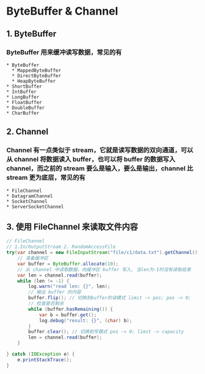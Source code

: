 # ByteBuffer & Channel

## 1. ByteBuffer
### ByteBuffer 用来缓冲读写数据，常见的有
    * ByteBuffer
      * MappedByteBuffer
      * DirectByteBuffer
      * HeapByteBuffer
    * ShortBuffer
    * IntBuffer
    * LongBuffer
    * FloatBuffer
    * DoubleBuffer
    * CharBuffer

## 2. Channel 
### Channel 有一点类似于 stream，它就是读写数据的**双向通道**，可以从 channel 将数据读入 buffer，也可以将 buffer 的数据写入 channel，而之前的 stream 要么是输入，要么是输出，channel 比 stream 更为底层，常见的有
    * FileChannel
    * DatagramChannel
    * SocketChannel
    * ServerSocketChannel

## 3. 使用 FileChannel 来读取文件内容
```java
// FileChannel
// 1.In/OutputStream 2. RandomAccessFile
try(var channel = new FileInputStream("file/c1/data.txt").getChannel()) {
    // 准备缓冲区
    var buffer = ByteBuffer.allocate(10);
    // 从 channel 中读取数据，向缓冲区 buffer 写入, 当len为-1时没有读取结束
    var len = channel.read(buffer);
    while (len != -1) {
        log.warn("read len: {}", len);
        // 输出 buffer 的内容
        buffer.flip(); // 切换到buffer的读模式 limit -> pos; pos -> 0;
        // 检查是否剩余
        while (buffer.hasRemaining()) {
            var b = buffer.get();
            log.debug("result: {}", (char) b);
        }
        buffer.clear(); // 切换到写模式 pos -> 0; limit -> capacity
        len = channel.read(buffer);
    }

} catch (IOException e) {
    e.printStackTrace();
}
```